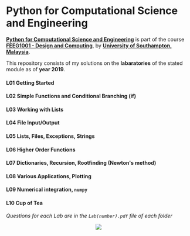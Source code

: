# Python for Computational Science and Engineering

**[Python for Computational Science and Engineering](http://www.southampton.ac.uk/~feeg1001/)** is part of the course **[FEEG1001 - Design and Computing](https://www.southampton.ac.uk/courses/modules/feeg1001.page)**, by **[University of Southampton, Malaysia](https://www.southampton.ac.uk/my/index.page)**.

This repository consists of my solutions on the **labaratories** of the stated module as of **year 2019**.

#### L01 Getting Started

#### L02 Simple Functions and Conditional Branching (if)

#### L03 Working with Lists

#### L04 File Input/Output

#### L05 Lists, Files, Exceptions, Strings

#### L06 Higher Order Functions

#### L07 Dictionaries, Recursion, Rootfinding (Newton's method)

#### L08 Various Applications, Plotting

#### L09 Numerical integration, `numpy`

#### L10 Cup of Tea

*Questions for each Lab are in the `Lab(number).pdf` file of each folder*

<p align="center">
  <img src="http://www.stephanmiller.com/images/category/python.jpg">
</p>
